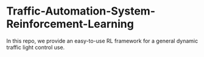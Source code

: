 # Traffic-Automation-System-Reinforcement-Learning
In this repo, we provide an easy-to-use RL framework for a general dynamic traffic light control use. 
